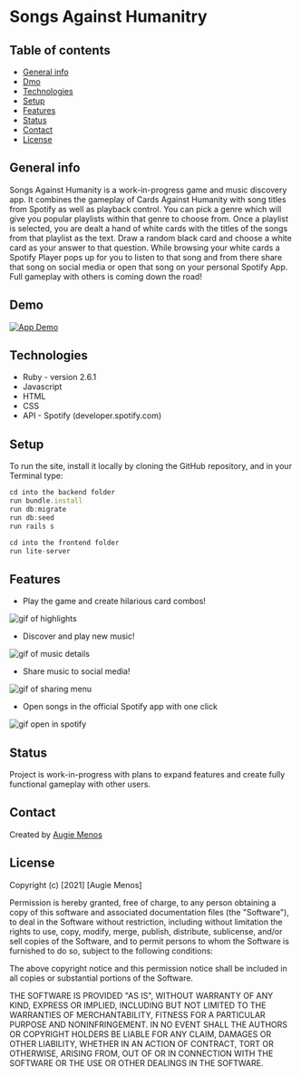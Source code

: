 # Songs Against Humanitry


## Table of contents
* [General info](#general-info)
* [Dmo](#demo)
* [Technologies](#technologies)
* [Setup](#setup)
* [Features](#features)
* [Status](#status)
* [Contact](#contact)
* [License](#license)


## General info
Songs Against Humanity is a work-in-progress game and music discovery app. It combines the gameplay of Cards Against Humanity with song titles from Spotify as well as playback control.  You can pick a genre which will give you popular playlists within that genre to choose from. Once a playlist is selected, you are dealt a hand of white cards with the titles of the songs from that playlist as the text.  Draw a random black card and choose a white card as your answer to that question. While browsing your white cards a Spotify Player pops up for you to listen to that song and from there share that song on social media or open that song on your personal Spotify App.  Full gameplay with others is coming down the road!

## Demo

[![App Demo](https://i.imgur.com/HyPMivh.jpg)](https://youtu.be/2qtFACBkfLo "Welcome to Cards Against Humanity!")


## Technologies
* Ruby - version 2.6.1
* Javascript 
* HTML
* CSS
* API - Spotify (developer.spotify.com)

## Setup
To run the site, install it locally by cloning the GitHub repository, and in your Terminal type:
```javascript
cd into the backend folder
run bundle.install
run db:migrate
run db:seed
run rails s 
```
``` javascript
cd into the frontend folder
run lite-server
``` 

## Features

* Play the game and create hilarious card combos!

![gif of highlights](https://media.giphy.com/media/dqZ21bZTGkVTidiJVc/giphy.gif) 

* Discover and play new music!

![gif of music details](https://media.giphy.com/media/Ew78AQXzocmA35SGYQ/giphy.gif)

* Share music to social media!

![gif of sharing menu](https://media.giphy.com/media/ahorrEVM5GmVvRnNHX/giphy.gif) 

* Open songs in the official Spotify app with one click

![gif open in spotify](https://media.giphy.com/media/RxCGRInXoPwZlEg6Y9/giphy.gif)


## Status
Project is work-in-progress with plans to expand features and create fully functional gameplay with other users.


## Contact
Created by [Augie Menos](https://www.linkedin.com/in/augie-menos-9b8329b1/)


## License

Copyright (c) [2021] [Augie Menos]

Permission is hereby granted, free of charge, to any person obtaining a copy
of this software and associated documentation files (the "Software"), to deal
in the Software without restriction, including without limitation the rights
to use, copy, modify, merge, publish, distribute, sublicense, and/or sell
copies of the Software, and to permit persons to whom the Software is
furnished to do so, subject to the following conditions:

The above copyright notice and this permission notice shall be included in all
copies or substantial portions of the Software.

THE SOFTWARE IS PROVIDED "AS IS", WITHOUT WARRANTY OF ANY KIND, EXPRESS OR
IMPLIED, INCLUDING BUT NOT LIMITED TO THE WARRANTIES OF MERCHANTABILITY,
FITNESS FOR A PARTICULAR PURPOSE AND NONINFRINGEMENT. IN NO EVENT SHALL THE
AUTHORS OR COPYRIGHT HOLDERS BE LIABLE FOR ANY CLAIM, DAMAGES OR OTHER
LIABILITY, WHETHER IN AN ACTION OF CONTRACT, TORT OR OTHERWISE, ARISING FROM,
OUT OF OR IN CONNECTION WITH THE SOFTWARE OR THE USE OR OTHER DEALINGS IN THE
SOFTWARE.
